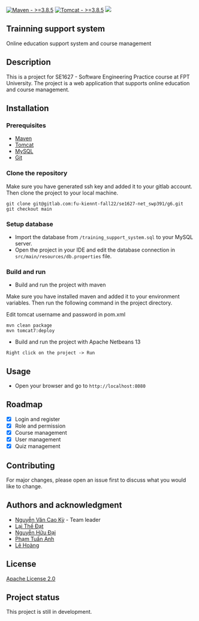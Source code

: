 [![Maven - >=3.8.5](https://img.shields.io/badge/Maven->=3.8.5-blue?logo=Apache+Maven)](https://maven.apache.org/)
[![Tomcat - >=3.8.5](https://img.shields.io/badge/Tomcat->=10-blue?logo=Apache+Tomcat&logoColor=F8DC75)](https://tomcat.apache.org/)
[![](https://gitlab.com/fu-kiennt-fall22/se1627-net_swp391/g6/badges/main/pipeline.svg)](https://gitlab.com/fu-kiennt-fall22/se1627-net_swp391/g6/-/pipelines)
## Trainning support system
Online education support system and course management

## Description
This is a project for SE1627 - Software Engineering Practice course at FPT University. The project is a web application that supports online education and course management.


## Installation

### Prerequisites
- [Maven](https://maven.apache.org/)
- [Tomcat](https://tomcat.apache.org/)
- [MySQL](https://www.mysql.com/)
- [Git](https://git-scm.com/)

### Clone the repository
Make sure you have generated ssh key and added it to your gitlab account. Then clone the project to your local machine.
```
git clone git@gitlab.com:fu-kiennt-fall22/se1627-net_swp391/g6.git
git checkout main
```

### Setup database
- Import the database from `/training_support_system.sql` to your MySQL server.
- Open the project in your IDE and edit the database connection in `src/main/resources/db.properties` file.

### Build and run
- Build and run the project with maven

Make sure you have installed maven and added it to your environment variables. Then run the following command in the project directory.

Edit tomcat username and password in pom.xml
```
mvn clean package
mvn tomcat7:deploy
```
- Build and run the project with Apache Netbeans 13
```
Right click on the project -> Run
```

## Usage
- Open your browser and go to `http://localhost:8080`

## Roadmap
- [x] Login and register
- [x] Role and permission
- [x] Course management
- [x] User management
- [x] Quiz management

## Contributing
For major changes, please open an issue first to discuss what you would like to change.

## Authors and acknowledgment
- [Nguyễn Văn Cao Kỳ](https://gitlab.com/nguyenvancaokyfpt) - Team leader
- [Lại Thế Đạt](https://gitlab.com/datlthe161533)
- [Nguyễn Hữu Đại](https://gitlab.com/dainhhe161719)
- [Phạm Tuấn Anh](https://gitlab.com/anhpthe141213)
- [Lê Hoàng](https://gitlab.com/hoanglhe140496)


## License
[Apache License 2.0](https://www.apache.org/licenses/LICENSE-2.0)

## Project status
This project is still in development.
